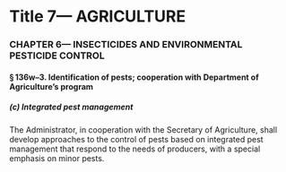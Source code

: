 
# Title 7— AGRICULTURE
### CHAPTER 6— INSECTICIDES AND ENVIRONMENTAL PESTICIDE CONTROL
#### § 136w–3. Identification of pests; cooperation with Department of Agriculture’s program
##### (c) Integrated pest management

The Administrator, in cooperation with the Secretary of Agriculture, shall develop approaches to the control of pests based on integrated pest management that respond to the needs of producers, with a special emphasis on minor pests.
